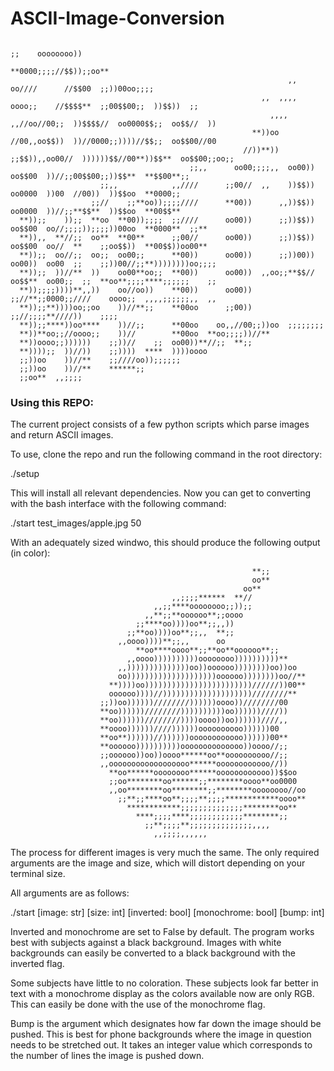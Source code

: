 # ASCII-Image-Conversion                         
                                                                                                  ;;    oooooooo))      
                                                                                              **0000;;;;//$$));;oo**    
                                                                  ,,              oo////      //$$00  ;;))00oo;;;;      
                                                            ,,  ,,,,    oooo;;    //$$$$**  ;;00$$00;;  ))$$))  ;;      
                                                              ,,,,  ,,//oo//00;;  ))$$$$//  oo0000$$;;  oo$$//  ))      
                                                          **))oo    //00,,oo$$))  ))//0000;;))))//$$;;  oo$$00//00      
                                                        //))**))  ;;$$)),,oo00//  ))))))$$//00**))$$**  oo$$00;;oo;;    
                                            ;;,,      oo00;;;;,,  oo00))  oo$$00  ))//;;00$$00;;))$$**  **$$00**;;      
                        ;;,,            ,,////      ;;00//  ,,    ))$$))  oo0000  ))00  //00))  ))$$oo  **0000;;        
                      ;;//    ;;**oo));;;;////      **00))      ,,))$$))  oo0000  ))//;;**$$**  ))$$oo  **00$$**        
      **));;    ));;  **oo  **00));;;;  ;;////      oo00))      ;;))$$))  oo$$00  oo//;;;;));;;;))00oo  **0000**  ;;**  
      **)),,  **//;;  oo**  **00**      ;;00//      oo00))      ;;))$$))  oo$$00  oo//  **    ;;oo$$))  **00$$))oo00**  
      **));;  oo//;;  oo;;  oo00;;      **00))      oo00))      ;;))00))  oo00))  oo00  ;;    ;;))00//;;**))))))))oo;;;;
      **));;  ))//**  ))    oo00**oo;;  **00))      oo00))  ,,oo;;**$$//  oo$$**  oo00;;  ;;  **oo**;;;;****;;;;;;    ;;
      **));;;;))))**,,))    oo//oo))    **00))      oo00))  ;;//**;;0000;;////    oooo;;  ,,,,;;;;;;,,  ,,              
      **));;**))))oo;;oo    ))//**;;    **00oo      ;;00))  ;;//;;;;**////))    ;;;;                                    
      **));;****))oo****    ))//;;      **00oo    oo,,//00;;))oo  ;;;;;;;;                                              
      **))**oo;;//oooo;;    ))//        **00oo  **oo;;;;))//**                                                          
      **))oooo;;))))))    ;;))//    ;;  oo00))**//;;  **;;                                                              
      **))));;  ))//))    ;;))))  ****  ))))oooo                                                                        
      ;;))oo    ))//**    ;;////oo));;;;;;                                                                              
      ;;))oo    ))//**    ******;;                                                                                      
      ;;oo**  ,,;;;;    
      
      
### Using this REPO:
The current project consists of a few python scripts which parse images and return ASCII images. 

To use, clone the repo and run the following command in the root directory:

./setup

This will install all relevant dependencies. Now you can get to converting with the bash interface with the following command:

./start test_images/apple.jpg 50

With an adequately sized windwo, this should produce the following output (in color):                                                    
                                             
                                                                                    
                                                          **;;                                      
                                                          oo**                                      
                                                        oo**                                        
                                        ,,;;;;******  **//                                          
                                    ,,;;****oooooooo;;));;                                          
                                  ,,**;;**oooooo**;;oooo                                            
                                ;;****oo))))oo**;;,,))                                              
                              ;;**oo))))oo**;;,,  **;;                                              
                            ,,oooo))))**;;,,      oo                                                
                                **oo****oooo**;;**oo**oooooo**;;                                    
                              ,,oooo))))))))))oooooooo))))))))))**                                  
                            ,,))))))))))))))oo))oooooo))))))))oo))oo                                
                            oo))))))))))))))))))))oooooo))))))))oo//**                              
                          **))))oo))))))))))))))))))))))))//////))00**                              
                          oooooo))))//))))))))))))))))))))////////**                                
                        ;;))oo))))))////////))))))oooo))////////00                                  
                        **oo))))))////////))))))))))oo))))))////))                                  
                        **oo))))))////////))))oooo))oo))))))////,,                                  
                        **oooo))))))////))))))oooooooooo))))))00                                    
                        **oo**))))))//))))))oooooooooooo))))))00**                                  
                        **oooooo))))))))))oooooooooooooo))oooo//;;                                  
                        ;;oooooo))oo))oooo******oo**oooooooooo//;;                                  
                        ,,oooooooooooooooooo******oooooooooooo//))                                  
                          **oo******oooooooo******oooooooooooo))$$oo                                
                          ;;oo********oo******;;********oooo**oo0000                                
                          ,,oo********oo********;;********oooooooo//oo                              
                            ;;**;;****oo**;;;;**;;;;************oooo**                              
                              ************;;;;;;;;;;;;;;********oo**                                
                                ****;;;;****;;;;;;;;;;;;********;;                                  
                                  ;;**;;;;**;;;;;;;;;;;;;;,,,,                                      
                                    ,,;;;;,,,,,,         
                                    
                                    
The process for different images is very much the same. The only required arguments are the image and size, which will distort depending on your terminal size.

All arguments are as follows:

./start [image: str] [size: int] [inverted: bool] [monochrome: bool] [bump: int]

Inverted and monochrome are set to False by default. The program works best with subjects against a black background. Images with white backgrounds can easily be converted to a black background with the inverted flag.

Some subjects have little to no coloration. These subjects look far better in text with a monochrome display as the colors available now are only RGB. This can easily be done with the use of the monochrome flag.

Bump is the argument which designates how far down the image should be pushed. This is best for phone backgrounds where the image in question needs to be stretched out. It takes an integer value which corresponds to the number of lines the image is pushed down.
                                                          
